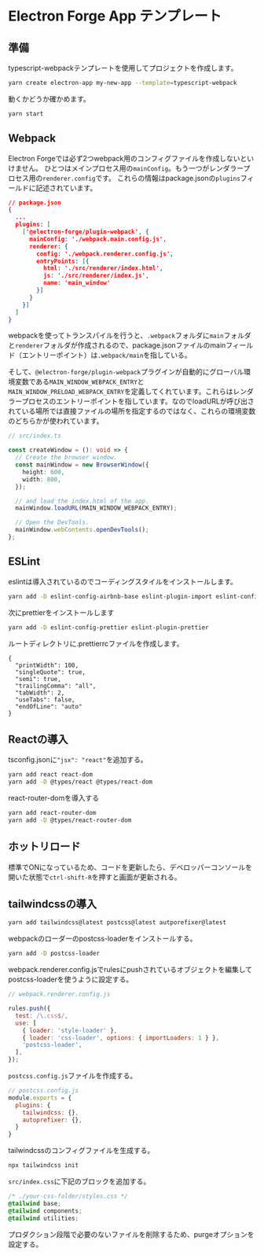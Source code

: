 # Electron Forge App テンプレート

## 準備

typescript-webpackテンプレートを使用してプロジェクトを作成します。

```bash
yarn create electron-app my-new-app --template=typescript-webpack
```

動くかどうか確かめます。

```bash
yarn start
```

## Webpack

Electron Forgeでは必ず2つwebpack用のコンフィグファイルを作成しないといけません。
ひとつはメインプロセス用の```mainConfig```。もう一つがレンダラープロセス用の```renderer.config```です。
これらの情報はpackage.jsonの```plugins```フィールドに記述されています。

```json
// package.json
{
  ...
  plugins: [
    ['@electron-forge/plugin-webpack', {
      mainConfig: './webpack.main.config.js',
      renderer: {
        config: './webpack.renderer.config.js',
        entryPoints: [{
          html: './src/renderer/index.html',
          js: './src/renderer/index.js',
          name: 'main_window'
        }]
      }
    }]
  ]
}
```

webpackを使ってトランスパイルを行うと、```.webpack```フォルダに```main```フォルダと```renderer```フォルダが作成されるので、package.jsonファイルのmainフィールド（エントリーポイント）は```.webpack/main```を指している。

そして、```@electron-forge/plugin-webpack```プラグインが自動的にグローバル環境変数である```MAIN_WINDOW_WEBPACK_ENTRY```と```MAIN_WINDOW_PRELOAD_WEBPACK_ENTRY```を定義してくれています。これらはレンダラープロセスのエントリーポイントを指しています。なのでloadURLが呼び出されている場所では直接ファイルの場所を指定するのではなく、これらの環境変数のどちらかが使われています。

```ts
// src/index.ts

const createWindow = (): void => {
  // Create the browser window.
  const mainWindow = new BrowserWindow({
    height: 600,
    width: 800,
  });

  // and load the index.html of the app.
  mainWindow.loadURL(MAIN_WINDOW_WEBPACK_ENTRY);

  // Open the DevTools.
  mainWindow.webContents.openDevTools();
};
```

## ESLint

eslintは導入されているのでコーディングスタイルをインストールします。

```bash
yarn add -D eslint-config-airbnb-base eslint-plugin-import eslint-config-airbnb-typescript
```

次にprettierをインストールします

```bash
yarn add -D eslint-config-prettier eslint-plugin-prettier
```

ルートディレクトリに.prettierrcファイルを作成します。

```.prettierrc
{
  "printWidth": 100,
  "singleQuote": true,
  "semi": true,
  "trailingComma": "all",
  "tabWidth": 2,
  "useTabs": false,
  "endOfLine": "auto"
}
```

## Reactの導入

tsconfig.jsonに```"jsx": "react"```を追加する。

```bash
yarn add react react-dom
yarn add -D @types/react @types/react-dom
```

react-router-domを導入する

```bash
yarn add react-router-dom
yarn add -D @types/react-router-dom
```
## ホットリロード

標準でONになっているため、コードを更新したら、デベロッパーコンソールを開いた状態で```ctrl-shift-R```を押すと画面が更新される。

## tailwindcssの導入

```bash
yarn add tailwindcss@latest postcss@latest autporefixer@latest
```

webpackのローダーのpostcss-loaderをインストールする。

```bash
yarn add -D postcss-loader
```

webpack.renderer.config.jsでrulesにpushされているオブジェクトを編集してpostcss-loaderを使うように設定する。

```js
// webpack.renderer.config.js

rules.push({
  test: /\.css$/,
  use: [
    { loader: 'style-loader' },
    { loader: 'css-loader', options: { importLoaders: 1 } },
    'postcss-loader',
  ],
});
```

```postcss.config.js```ファイルを作成する。

```js
// postcss.config.js
module.exports = {
  plugins: {
    tailwindcss: {},
    autoprefixer: {},
  }
}
```

tailwindcssのコンフィグファイルを生成する。

```bash
npx tailwindcss init
```

```src/index.css```に下記のブロックを追加する。

```css
/* ./your-css-folder/styles.css */
@tailwind base;
@tailwind components;
@tailwind utilities;
```

プロダクション段階で必要のないファイルを削除するため、purgeオプションを設定する。